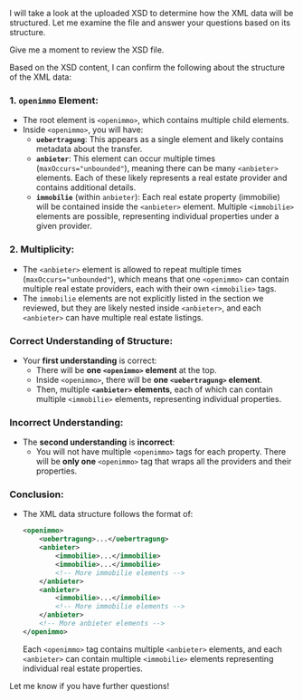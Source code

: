 I will take a look at the uploaded XSD to determine how the XML data will be structured. Let me examine the file and answer your questions based on its structure.

Give me a moment to review the XSD file.

Based on the XSD content, I can confirm the following about the structure of the XML data:

### 1. **`openimmo` Element**:
   - The root element is `<openimmo>`, which contains multiple child elements.
   - Inside `<openimmo>`, you will have:
     - **`uebertragung`**: This appears as a single element and likely contains metadata about the transfer.
     - **`anbieter`**: This element can occur multiple times (`maxOccurs="unbounded"`), meaning there can be many `<anbieter>` elements. Each of these likely represents a real estate provider and contains additional details.
     - **`immobilie`** (within `anbieter`): Each real estate property (immobilie) will be contained inside the `<anbieter>` element. Multiple `<immobilie>` elements are possible, representing individual properties under a given provider.

### 2. **Multiplicity**:
   - The `<anbieter>` element is allowed to repeat multiple times (`maxOccurs="unbounded"`), which means that one `<openimmo>` can contain multiple real estate providers, each with their own `<immobilie>` tags.
   - The `immobilie` elements are not explicitly listed in the section we reviewed, but they are likely nested inside `<anbieter>`, and each `<anbieter>` can have multiple real estate listings.

### Correct Understanding of Structure:
- Your **first understanding** is correct:
   - There will be **one `<openimmo>` element** at the top.
   - Inside `<openimmo>`, there will be **one `<uebertragung>` element**.
   - Then, multiple **`<anbieter>` elements**, each of which can contain multiple `<immobilie>` elements, representing individual properties.
   
### Incorrect Understanding:
- The **second understanding** is **incorrect**:
   - You will not have multiple `<openimmo>` tags for each property. There will be **only one** `<openimmo>` tag that wraps all the providers and their properties.

### Conclusion:
- The XML data structure follows the format of:
   ```xml
   <openimmo>
       <uebertragung>...</uebertragung>
       <anbieter>
           <immobilie>...</immobilie>
           <immobilie>...</immobilie>
           <!-- More immobilie elements -->
       </anbieter>
       <anbieter>
           <immobilie>...</immobilie>
           <!-- More immobilie elements -->
       </anbieter>
       <!-- More anbieter elements -->
   </openimmo>
   ```
   Each `<openimmo>` tag contains multiple `<anbieter>` elements, and each `<anbieter>` can contain multiple `<immobilie>` elements representing individual real estate properties.

Let me know if you have further questions!